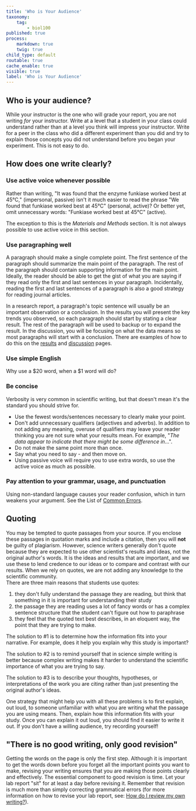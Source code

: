```yaml
---
title: 'Who is Your Audience'
taxonomy:
    tag:
        - biol100
published: true
process:
    markdown: true
    twig: true
child_type: default
routable: true
cache_enable: true
visible: true
label: 'Who is Your Audience'
---
```


## Who is your audience?

While your instructor is the one who will grade your report, you are not writing _for_ your instructor. Write at a level that a student in your class could understand rather than at a level you think will impress your instructor. Write for a peer in the class who did a different experiment than you did and try to explain those concepts you did not understand before you began your experiment. This is not easy to do.

## How does one write clearly?

### Use active voice whenever possible

Rather than writing, "It was found that the enzyme funkiase worked best at 45&deg;C," (impersonal, passive) isn't it much easier to read the phrase "We found that funkiase worked best at 45&deg;C" (personal, active)? Or better yet, omit unnecessary words: "Funkiase worked best at 45&deg;C" (active).

The exception to this is the _Materials and Methods_ section. It is not always possible to use active voice in this section.

### Use paragraphing well

A paragraph should make a single complete point. The first sentence of the paragraph should summarize the main point of the paragraph. The rest of the paragraph should contain supporting information for the main point. Ideally, the reader should be able to get the gist of what you are saying if they read only the first and last sentences in your paragraph. Incidentally, reading the first and last sentences of a paragraph is also a good strategy for reading journal articles.

In a research report, a paragraph's topic sentence will usually be an important observation or a conclusion. In the results you will present the key trends you observed, so each paragraph should start by stating a clear result. The rest of the paragraph will be used to backup or to expand the result. In the discussion, you will be focusing on what the data means so most paragraphs will start with a conclusion. There are examples of how to do this on the [results](/lab-report-structure/results) and [discussion](/lab-report-structure/discussion) pages.

### Use simple English

Why use a $20 word, when a $1 word will do?

### Be concise

Verbosity is very common in scientific writing, but that doesn't mean it's the standard you should strive for.

* Use the fewest words/sentences necessary to clearly make your point.
* Don't add unnecessary qualifiers (adjectives and adverbs). In addition to not adding any meaning, overuse of qualifiers may leave your reader thinking you are not sure what your results mean. For example, "_The data appear to indicate that there might be some difference in_&hellip;".
* Do not make the same point more than once.
* Say what you need to say - and then move on.
* Using passive voice will require you to use extra words, so use the active voice as much as possible.

### Pay attention to your grammar, usage, and punctuation

Using non-standard language causes your reader confusion, which in turn weakens your argument. See the List of [Common Errors](/common-errors).

## Quoting

You may be tempted to quote passages from your source. If you enclose these passages in quotation marks and include a citation, then you will **not** be guilty of plagiarism. However, science writers generally don't quote because they are expected to use other scientist's results and ideas, not the original author's words. It is the ideas and results that are important, and we use these to lend credence to our ideas or to compare and contrast with our results. When we rely on quotes, we are not adding any knowledge to the scientific community.  
There are three main reasons that students use quotes:

1.  they don't fully understand the passage they are reading, but think that something in it is important for understanding their study
2.  the passage they are reading uses a lot of fancy words or has a complex sentence structure that the student can't figure out how to paraphrase
3.  they feel that the quoted text best describes, in an eloquent way, the point that they are trying to make.

The solution to #1 is to determine how the information fits into your narrative. For example, does it help you explain why this study is important?  

The solution to #2 is to remind yourself that in science simple writing is better because complex writing makes it harder to understand the scientific importance of what you are trying to say.  

The solution to #3 is to describe your thoughts, hypotheses, or interpretations of the work you are citing rather than just presenting the original author's ideas.  

One strategy that might help you with all these problems is to first explain, out loud, to someone unfamiliar with what you are writing what the passage you are using means. Then, explain how this information fits with your study. Once you can explain it out loud, you should find it easier to write it out. If you don't have a willing audience, try recording yourself!

## "There is no good writing, only good revision"

Getting the words on the page is only the first step. Although it is important to get the words down before you forget all the important points you want to make, revising your writing ensures that you are making those points clearly and effectively. The essential component to good revision is time. Let your lab report "sit" for at least a day before revising it. Remember that revision is much more than simply correcting grammatical errors (for more information on how to revise your lab report, see: [How do I review my own writing?](/review-and-revision)).